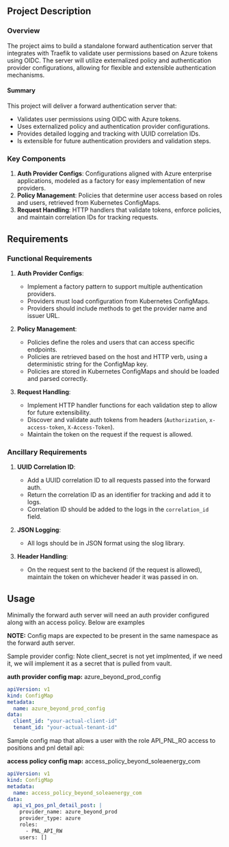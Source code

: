 ## Project Description

### Overview
The project aims to build a standalone forward authentication server that integrates with Traefik to validate user permissions based on Azure tokens using OIDC. The server will utilize externalized policy and authentication provider configurations, allowing for flexible and extensible authentication mechanisms.

#### Summary
This project will deliver a forward authentication server that:
- Validates user permissions using OIDC with Azure tokens.
- Uses externalized policy and authentication provider configurations.
- Provides detailed logging and tracking with UUID correlation IDs.
- Is extensible for future authentication providers and validation steps.


### Key Components
1. **Auth Provider Configs**: Configurations aligned with Azure enterprise applications, modeled as a factory for easy implementation of new providers.
2. **Policy Management**: Policies that determine user access based on roles and users, retrieved from Kubernetes ConfigMaps.
3. **Request Handling**: HTTP handlers that validate tokens, enforce policies, and maintain correlation IDs for tracking requests.

## Requirements

### Functional Requirements
1. **Auth Provider Configs**:
    - Implement a factory pattern to support multiple authentication providers.
    - Providers must load configuration from Kubernetes ConfigMaps.
    - Providers should include methods to get the provider name and issuer URL.

2. **Policy Management**:
    - Policies define the roles and users that can access specific endpoints.
    - Policies are retrieved based on the host and HTTP verb, using a deterministic string for the ConfigMap key.
    - Policies are stored in Kubernetes ConfigMaps and should be loaded and parsed correctly.

3. **Request Handling**:
    - Implement HTTP handler functions for each validation step to allow for future extensibility.
    - Discover and validate auth tokens from headers (`Authorization`, `x-access-token`, `X-Access-Token`).
    - Maintain the token on the request if the request is allowed.

### Ancillary Requirements
1. **UUID Correlation ID**:
    - Add a UUID correlation ID to all requests passed into the forward auth.
    - Return the correlation ID as an identifier for tracking and add it to logs.
    - Correlation ID should be added to the logs in the `correlation_id` field.

2. **JSON Logging**:
    - All logs should be in JSON format using the slog library.

3. **Header Handling**:
    - On the request sent to the backend (if the request is allowed), maintain the token on whichever header it was passed in on.


## Usage

Minimally the forward auth server will need an auth provider configured along with an access policy. Below are examples

**NOTE:** Config maps are expected to be present in the same namespace as the forward auth server. 

Sample provider config: Note client_secret is not yet implmented, if we need it, we will implement it as a secret that
is pulled from vault. 


**auth provider config map:** azure_beyond_prod_config
```yaml
apiVersion: v1
kind: ConfigMap
metadata:
  name: azure_beyond_prod_config
data:
  client_id: "your-actual-client-id"
  tenant_id: "your-actual-tenant-id"
```


Sample config map that allows a user with the role API_PNL_RO access to positions and pnl detail api:

**access policy config map:** access_policy_beyond_soleaenergy_com
```yaml
apiVersion: v1
kind: ConfigMap
metadata:
  name: access_policy_beyond_soleaenergy_com
data:
  api_v1_pos_pnl_detail_post: |
    provider_name: azure_beyond_prod
    provider_type: azure
    roles:
      - PNL_API_RW
    users: []
```

